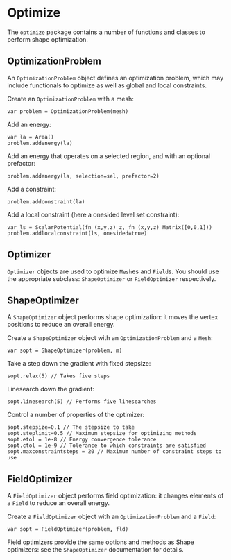 [comment]: # (Morpho optimize help file)
[version]: # (0.5)

# Optimize
[tagoptimize]: # (optimize)

The `optimize` package contains a number of functions and classes to perform shape optimization.

[showsubtopics]: # (subtopics)

## OptimizationProblem
[tagoptimizationproblem]: # (optimizationproblem)

An `OptimizationProblem` object defines an optimization problem, which may include functionals to optimize as well as global and local constraints.

Create an `OptimizationProblem` with a mesh:

    var problem = OptimizationProblem(mesh)

Add an energy:

    var la = Area()
    problem.addenergy(la)

Add an energy that operates on a selected region, and with an optional prefactor:

    problem.addenergy(la, selection=sel, prefactor=2)

Add a constraint:

    problem.addconstraint(la)

Add a local constraint (here a onesided level set constraint):

    var ls = ScalarPotential(fn (x,y,z) z, fn (x,y,z) Matrix([0,0,1]))
    problem.addlocalconstraint(ls, onesided=true)

## Optimizer
[tagoptimizer]: # (optimizer)

`Optimizer` objects are used to optimize `Mesh`es and `Field`s. You should use the appropriate subclass: `ShapeOptimizer` or `FieldOptimizer` respectively.

[showsubtopics]: # (subtopics)

## ShapeOptimizer
[tagshapeoptimizer]: # (shapeoptimizer)

A `ShapeOptimizer` object performs shape optimization: it moves the vertex positions to reduce an overall energy.

Create a `ShapeOptimizer` object with an `OptimizationProblem` and a `Mesh`:

    var sopt = ShapeOptimizer(problem, m)

Take a step down the gradient with fixed stepsize:

    sopt.relax(5) // Takes five steps

Linesearch down the gradient:

    sopt.linesearch(5) // Performs five linesearches

Control a number of properties of the optimizer:

    sopt.stepsize=0.1 // The stepsize to take
    sopt.steplimit=0.5 // Maximum stepsize for optimizing methods
    sopt.etol = 1e-8 // Energy convergence tolerance 
    sopt.ctol = 1e-9 // Tolerance to which constraints are satisfied
    sopt.maxconstraintsteps = 20 // Maximum number of constraint steps to use

## FieldOptimizer
[tagfieldoptimizer]: # (fieldoptimizer)

A `FieldOptimizer` object performs field optimization: it changes elements of a `Field` to reduce an overall energy.

Create a `FieldOptimizer` object with an `OptimizationProblem` and a `Field`:

    var sopt = FieldOptimizer(problem, fld)

Field optimizers provide the same options and methods as Shape optimizers: see the `ShapeOptimizer` documentation for details.
